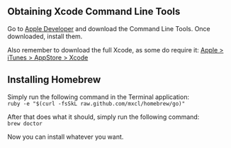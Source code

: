 
## Obtaining Xcode Command Line Tools

Go to [Apple Developer](https://developer.apple.com/downloads) and download the Command Line Tools. Once downloaded, install them.

Also remember to download the full Xcode, as some do require it: [Apple > iTunes > AppStore > Xcode](https://itunes.apple.com/us/app/xcode/id497799835?ls=1&mt=12)

## Installing Homebrew

Simply run the following command in the Terminal application:<br />
`ruby -e "$(curl -fsSkL raw.github.com/mxcl/homebrew/go)"`

After that does what it should, simply run the following command:<br />
`brew doctor`

Now you can install whatever you want.
